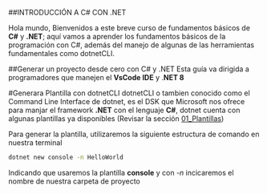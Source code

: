 ##INTRODUCCIÓN A C# CON .NET

Hola mundo, Bienvenidos a este breve curso de fundamentos básicos de **C#** y **.NET**; aquí vamos a 
aprender los fundamentos básicos de la programación con C#, además del manejo de algunas de 
las herramientas fundamentales como dotnetCLI.

##Generar un proyecto desde cero con C# y .NET
Esta guía va dirigida a programadores que manejen el **VsCode IDE** y .**NET 8** 

#Generara Plantilla con dotnetCLI
dotnetCLI o tambien conocido como el Command Line Interface de dotnet, es el DSK
que Microsoft nos ofrece para manjar el framework **.NET** con el lenguaje **C#**, 
dotnet cuenta con algunas plantillas ya disponibles (Revisar la sección [01_Plantillas](01_Plantillas.md))

Para generar la plantilla, utilizaremos la siguiente estructura de comando en nuestra terminal

```bash
dotnet new console -n HelloWorld
```
Indicando que usaremos la plantilla **console** y con *-n* incicaremos el nombre de nuestra carpeta de proyecto


